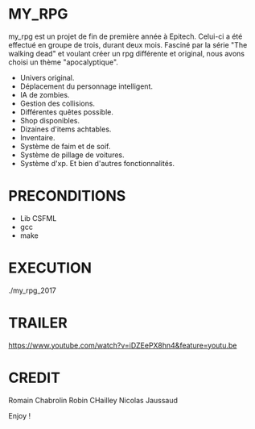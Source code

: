 # MY_RPG
my_rpg est un projet de fin de première année à Epitech. Celui-ci a été effectué en groupe de trois, durant deux mois.
Fasciné par la série "The walking dead" et voulant créer un rpg différente et original, nous avons choisi un thème "apocalyptique".

- Univers original.
- Déplacement du personnage intelligent.
- IA de zombies.
- Gestion des collisions.
- Différentes quêtes possible.
- Shop disponibles.
- Dizaines d'items achtables.
- Inventaire.
- Système de faim et de soif.
- Système de pillage de voitures.
- Système d'xp.
Et bien d'autres fonctionnalités.


# PRECONDITIONS
- Lib CSFML
- gcc
- make

# EXECUTION
./my_rpg_2017

# TRAILER
https://www.youtube.com/watch?v=iDZEePX8hn4&feature=youtu.be

# CREDIT
Romain Chabrolin
Robin CHailley
Nicolas Jaussaud

Enjoy !
